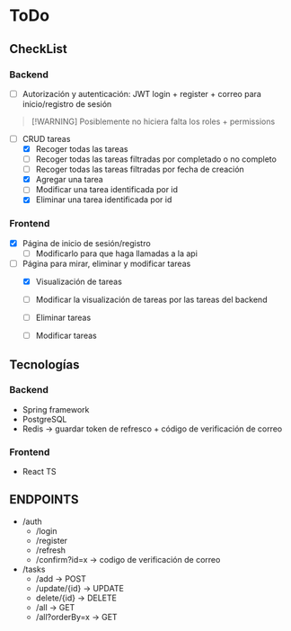 # ToDo

## CheckList
### Backend
- [ ] Autorización y autenticación: JWT login + register + correo para inicio/registro de sesión

> [!WARNING] Posiblemente no hiciera falta los roles + permissions
- [ ] CRUD tareas
  - [x] Recoger todas las tareas
  - [ ] Recoger todas las tareas filtradas por completado o no completo
  - [ ] Recoger todas las tareas filtradas por fecha de creación
  - [x] Agregar una tarea
  - [ ] Modificar una tarea identificada por id
  - [x] Eliminar una tarea identificada por id

### Frontend
- [x] Página de inicio de sesión/registro
  - [ ] Modificarlo para que haga llamadas a la api
- [ ] Página para mirar, eliminar y modificar tareas
  - [x] Visualización de tareas
  - [ ] Modificar la visualización de tareas por las tareas del backend
  - [ ] Eliminar tareas
  - [ ] Modificar tareas


## Tecnologías
### Backend
- Spring framework
- PostgreSQL
- Redis -> guardar token de refresco + código de verificación de correo

### Frontend
- React TS


## ENDPOINTS
- /auth
  - /login
  - /register
  - /refresh
  - /confirm?id=x -> codigo de verificación de correo
- /tasks
  - /add  -> POST
  - /update/{id}  -> UPDATE
  - delete/{id}  -> DELETE
  - /all  -> GET
  - /all?orderBy=x  -> GET